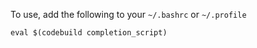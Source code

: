 To use, add the following to your `~/.bashrc` or `~/.profile`

    eval $(codebuild completion_script)
